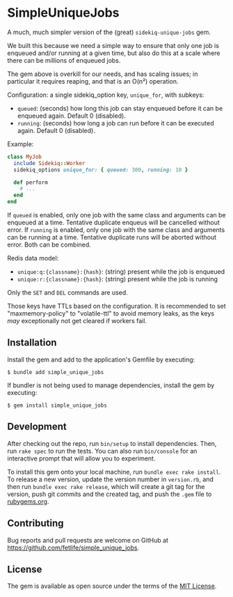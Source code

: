 # SimpleUniqueJobs

A much, much simpler version of the (great) `sidekiq-unique-jobs` gem.

We built this because we need a simple way to ensure that only one job is
enqueued and/or running at a given time, but also do this at a scale where
there can be millions of enqueued jobs.

The gem above is overkill for our needs, and has scaling issues; in particular
it requires reaping, and that is an O(n²) operation.

Configuration: a single sidekiq_option key, `unique_for`, with subkeys:
- `queued`: (seconds) how long this job can stay enqueued before it can be
  enqueued again. Default 0 (disabled).
- `running`: (seconds) how long a job can run before it can be executed again.
  Default 0 (disabled).

Example:

```ruby
class MyJob
  include Sidekiq::Worker
  sidekiq_options unique_for: { queued: 300, running: 10 }

  def perform
    # ...
  end
end
```

If `queued` is enabled, only one job with the same class and arguments can be
enqueued at a time. Tentative duplicate enqueus will be cancelled without
error. If `running` is enabled, only one job with the same class and arguments
can be running at a time. Tentative duplicate runs will be aborted without
error. Both can be combined.

Redis data model:
- `unique:q:{classname}:{hash}`: (string) present while the job is enqueued
- `unique:r:{classname}:{hash}`: (string) present while the job is running

Only the `SET` and `DEL` commands are used.

Those keys have TTLs based on the configuration. It is recommended to set
"maxmemory-policy" to "volatile-ttl" to avoid memory leaks, as the keys _may_
exceptionally not get cleared if workers fail.


## Installation

Install the gem and add to the application's Gemfile by executing:

    $ bundle add simple_unique_jobs

If bundler is not being used to manage dependencies, install the gem by executing:

    $ gem install simple_unique_jobs

## Development

After checking out the repo, run `bin/setup` to install dependencies. Then, run `rake spec` to run the tests. You can also run `bin/console` for an interactive prompt that will allow you to experiment.

To install this gem onto your local machine, run `bundle exec rake install`. To release a new version, update the version number in `version.rb`, and then run `bundle exec rake release`, which will create a git tag for the version, push git commits and the created tag, and push the `.gem` file to [rubygems.org](https://rubygems.org).

## Contributing

Bug reports and pull requests are welcome on GitHub at https://github.com/fetlife/simple_unique_jobs.

## License

The gem is available as open source under the terms of the [MIT License](https://opensource.org/licenses/MIT).
